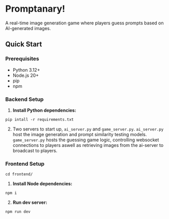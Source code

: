 # Promptanary!

A real-time image generation game where players guess prompts based on AI-generated images.

## Quick Start

### Prerequisites
- Python 3.12+
- Node.js 20+
- pip
- npm

### Backend Setup

1. **Install Python dependencies:**
```shell
pip intall -r requirements.txt
```

2. Two servers to start up, `ai_server.py` and `game_server.py`.
`ai_server.py` host the image generation and prompt similarity testing models.
`game_server.py` hosts the guessing game logic, controlling websocket connections to players aswell as retrieving images from the ai-server to broadcast to players.

### Frontend Setup
```shell
cd frontend/
```

1. **Install Node dependencies:**
```shell
npm i
```

2. **Run dev server:**
```shell
npm run dev
```

